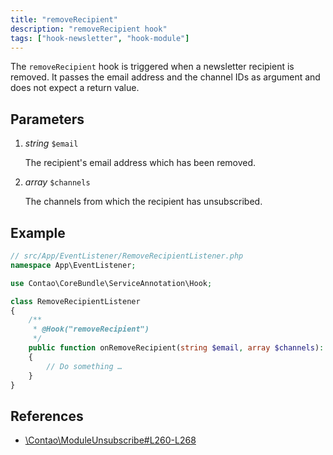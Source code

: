 ```yaml
---
title: "removeRecipient"
description: "removeRecipient hook"
tags: ["hook-newsletter", "hook-module"]
---
```



The `removeRecipient` hook is triggered when a newsletter recipient is removed.
It passes the email address and the channel IDs as argument and does not expect
a return value.


## Parameters

1. *string* `$email`

    The recipient's email address which has been removed.

2. *array* `$channels`

    The channels from which the recipient has unsubscribed.


## Example

```php
// src/App/EventListener/RemoveRecipientListener.php
namespace App\EventListener;

use Contao\CoreBundle\ServiceAnnotation\Hook;

class RemoveRecipientListener
{
    /**
     * @Hook("removeRecipient")
     */
    public function onRemoveRecipient(string $email, array $channels): void
    {
        // Do something …
    }
}
```


## References

* [\Contao\ModuleUnsubscribe#L260-L268](https://github.com/contao/contao/blob/4.7.6/newsletter-bundle/src/Resources/contao/modules/ModuleUnsubscribe#L260-L268)
